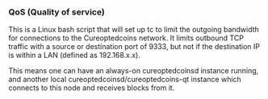 ### QoS (Quality of service) ###

This is a Linux bash script that will set up tc to limit the outgoing bandwidth for connections to the Cureoptedcoins network. It limits outbound TCP traffic with a source or destination port of 9333, but not if the destination IP is within a LAN (defined as 192.168.x.x).

This means one can have an always-on cureoptedcoinsd instance running, and another local cureoptedcoinsd/cureoptedcoins-qt instance which connects to this node and receives blocks from it.
